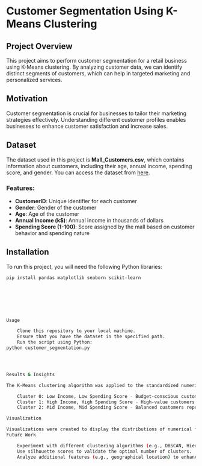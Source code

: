 # Customer Segmentation Using K-Means Clustering

## Project Overview
This project aims to perform customer segmentation for a retail business using K-Means clustering. By analyzing customer data, we can identify distinct segments of customers, which can help in targeted marketing and personalized services.

## Motivation
Customer segmentation is crucial for businesses to tailor their marketing strategies effectively. Understanding different customer profiles enables businesses to enhance customer satisfaction and increase sales.

## Dataset
The dataset used in this project is **Mall_Customers.csv**, which contains information about customers, including their age, annual income, spending score, and gender. You can access the dataset from [here](link_to_dataset).

### Features:
- **CustomerID**: Unique identifier for each customer
- **Gender**: Gender of the customer
- **Age**: Age of the customer
- **Annual Income (k$)**: Annual income in thousands of dollars
- **Spending Score (1-100)**: Score assigned by the mall based on customer behavior and spending nature

## Installation
To run this project, you will need the following Python libraries:
```bash
pip install pandas matplotlib seaborn scikit-learn







Usage

    Clone this repository to your local machine.
    Ensure that you have the dataset in the specified path.
    Run the script using Python:
python customer_segmentation.py




Results & Insights

The K-Means clustering algorithm was applied to the standardized numerical features. The following clusters were identified:

    Cluster 0: Low Income, Low Spending Score - Budget-conscious customers.
    Cluster 1: High Income, High Spending Score - High-value customers likely to purchase premium products.
    Cluster 2: Mid Income, Mid Spending Score - Balanced customers representing both budget-conscious and high-value segments.

Visualization

Visualizations were created to display the distributions of numerical features, relationships between features, and the clustering results.
Future Work

    Experiment with different clustering algorithms (e.g., DBSCAN, Hierarchical Clustering).
    Use silhouette scores to validate the optimal number of clusters.
    Analyze additional features (e.g., geographical location) to enhance segmentation.
